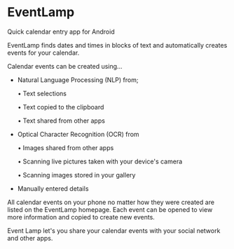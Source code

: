# EventLamp
Quick calendar entry app for Android

EventLamp finds dates and times in blocks of text and automatically creates events for your calendar.

Calendar events can be created using...
- Natural Language Processing (NLP) from;
  
  • Text selections
  
  • Text copied to the clipboard
  
  • Text shared from other apps
- Optical Character Recognition (OCR) from
  
  • Images shared from other apps
  
  • Scanning live pictures taken with your device's camera
  
  • Scanning images stored in your gallery
- Manually entered details

All calendar events on your phone no matter how they were created are listed on the EventLamp homepage. Each event can be opened to view more information and copied to create new events.

Event Lamp let's you share your calendar events with your social network and other apps.
